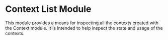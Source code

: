 # Context List Module

This module provides a means for inspecting all the contexts created with the Context module. It is intended to help inspect the state and usage of the contexts.